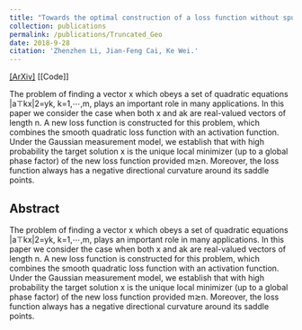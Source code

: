 ```yaml
---
title: "Towards the optimal construction of a loss function without spurious local minima for solving quadratic equations"
collection: publications
permalink: /publications/Truncated_Geo
date: 2018-9-28
citation: 'Zhenzhen Li, Jian-Feng Cai, Ke Wei.'
---  
```

[[ArXiv]](https://arxiv.org/abs/1809.10520)  [[Code]]

The problem of finding a vector x which obeys a set of quadratic equations |a⊤kx|2=yk, k=1,⋯,m, plays an important role in many applications. In this paper we consider the case when both x and ak are real-valued vectors of length n. A new loss function is constructed for this problem, which combines the smooth quadratic loss function with an activation function. Under the Gaussian measurement model, we establish that with high probability the target solution x is the unique local minimizer (up to a global phase factor) of the new loss function provided m≳n. Moreover, the loss function always has a negative directional curvature around its saddle points.





## Abstract
The problem of finding a vector x which obeys a set of quadratic equations |a⊤kx|2=yk, k=1,⋯,m, plays an important role in many applications. In this paper we consider the case when both x and ak are real-valued vectors of length n. A new loss function is constructed for this problem, which combines the smooth quadratic loss function with an activation function. Under the Gaussian measurement model, we establish that with high probability the target solution x is the unique local minimizer (up to a global phase factor) of the new loss function provided m≳n. Moreover, the loss function always has a negative directional curvature around its saddle points.

